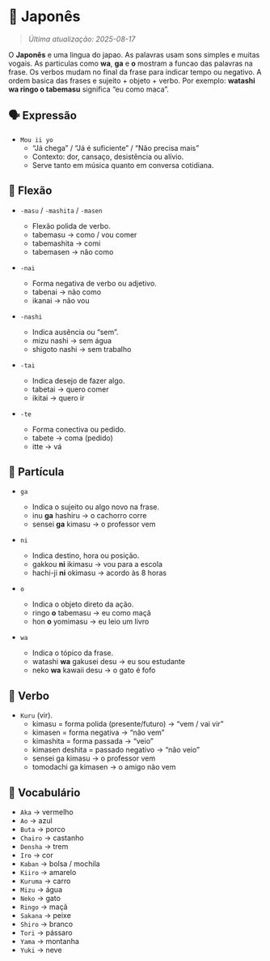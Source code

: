 # 🌸 Japonês

> *Última atualização: 2025-08-17*

O **Japonês** e uma lingua do japao. As palavras usam sons simples e muitas vogais. As particulas como **wa**, **ga** e **o** mostram a funcao das palavras na frase. Os verbos mudam no final da frase para indicar tempo ou negativo. A ordem basica das frases e sujeito + objeto + verbo. Por exemplo: **watashi wa ringo o tabemasu** significa “eu como maca”.

## 🗣️ Expressão

* `Mou ii yo`
  * “Já chega” / “Já é suficiente” / “Não precisa mais”
  * Contexto: dor, cansaço, desistência ou alívio.
  * Serve tanto em música quanto em conversa cotidiana.

## 🔄 Flexão

* `-masu` / `-mashita` / `-masen`
  * Flexão polida de verbo.
  * tabemasu → como / vou comer
  * tabemashita → comi
  * tabemasen → não como

* `-nai`
  * Forma negativa de verbo ou adjetivo.
  * tabenai → não como
  * ikanai → não vou

* `-nashi`
  * Indica ausência ou “sem”.
  * mizu nashi → sem água
  * shigoto nashi → sem trabalho

* `-tai`
  * Indica desejo de fazer algo.
  * tabetai → quero comer
  * ikitai → quero ir

* `-te`
  * Forma conectiva ou pedido.
  * tabete → coma (pedido)
  * itte → vá

## 🔹 Partícula

* `ga`
  * Indica o sujeito ou algo novo na frase.
  * inu **ga** hashiru → o cachorro corre
  * sensei **ga** kimasu → o professor vem

* `ni`
  * Indica destino, hora ou posição.
  * gakkou **ni** ikimasu → vou para a escola
  * hachi-ji **ni** okimasu → acordo às 8 horas

* `o`
  * Indica o objeto direto da ação.
  * ringo **o** tabemasu → eu como maçã
  * hon **o** yomimasu → eu leio um livro

* `wa`
  * Indica o tópico da frase.
  * watashi **wa** gakusei desu → eu sou estudante
  * neko **wa** kawaii desu → o gato é fofo

## 🏃 Verbo

* `Kuru` (vir).
  * kimasu = forma polida (presente/futuro) → “vem / vai vir”
  * kimasen = forma negativa → “não vem”
  * kimashita = forma passada → “veio”
  * kimasen deshita = passado negativo → “não veio”
  * sensei ga kimasu → o professor vem
  * tomodachi ga kimasen → o amigo não vem

## 📖 Vocabulário

* `Aka` → vermelho
* `Ao` → azul
* `Buta` → porco
* `Chairo` → castanho
* `Densha` → trem
* `Iro` → cor
* `Kaban` → bolsa / mochila
* `Kiiro` → amarelo
* `Kuruma` → carro
* `Mizu` → água
* `Neko` → gato
* `Ringо` → maçã
* `Sakana` → peixe
* `Shiro` → branco
* `Tori` → pássaro
* `Yama` → montanha
* `Yuki` → neve
